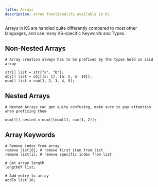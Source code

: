 ```yaml
---
title: Arrays
description: Array functionality available in KS
---
```


Arrays in KS are handled quite differently compared to most other languages, and use many KS-specific Keywords and Types.

## Non-Nested Arrays

```krnk
# Array creation always has to be prefixed by the types held in said array

str[] list = str["a", "b"];
obj[] list = obj[{a: 1}, {a: 5, b: 10}];
num[] list = num[1, 2, 3, 4, 5];
```

## Nested Arrays

```krnk
# Nested Arrays can get quite confusing, make sure to pay attention when prefixing them

num[][] nested = num[][num[1], num[1, 2]];
```

## Array Keywords

```krnk
# Remove index from array
remove list[0]; # remove first item from list
remove list[i]; # remove specific index from list

# Get array length
lengthOf list;

# Add entry to array
addTo list 10;
```
